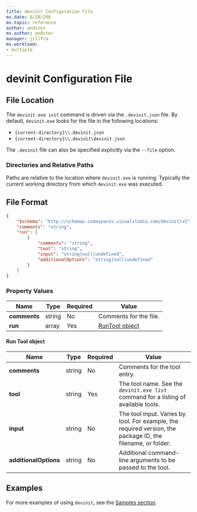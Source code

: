 ```yaml
---
title: devinit Configuration File
ms.date: 8/28/200
ms.topic: reference
author: andster
ms.author: andster
manager: jillfra
ms.workload:
- multiple
---
```

# devinit Configuration File

## File Location

The `devinit.exe init` command is driven via the `.devinit.json` file. By default, `devinit.exe` looks for the file in the following locations:

- `{current-directory}\\.devinit.json`
- `{current-directory}\\.devinit\devinit.json`

The `.devinit` file can also be specified explicitly via the `--file` option.

### Directories and Relative Paths

Paths are relative to the location where `devinit.exe` is running. Typically the current working directory from which `devinit.exe` was executed.

## File Format

```json
{
    "$schema": "http://schemas.codespaces.visualstudio.com/devinit/v1",
    "comments": "string",
    "run": [
        {
            "comments": "string",
            "tool": "string",
            "input": "string|null|undefined",
            "additionalOptions": "string|null|undefined"
        }
    ]
}
```

### Property Values

| Name         | Type   | Required | Value                             |
|--------------|--------|----------|-----------------------------------|
| **comments** | string | No       | Comments for the file.            |
| **run**      | array  | Yes      | [RunTool object](#RunTool-object) |

#### Run Tool object

| Name                  | Type   | Required | Value                                                                                                      |
|-----------------------|--------|----------|------------------------------------------------------------------------------------------------------------|
| **comments**          | string | No       | Comments for the tool entry.                                                                               |
| **tool**              | string | Yes      | The tool name. See the `devinit.exe list` command for a listing of available tools.                        |
| **input**             | string | No       | The tool input. Varies by tool. For example, the required version, the package ID, the filename, or folder.|
| **additionalOptions** | string | No       | Additional command-line arguments to be passed to the tool.                                                |

## Examples

For more examples of using `devinit`, see the [Samples section](/samples).